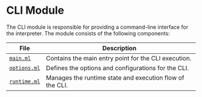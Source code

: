 # CLI Module

The CLI module is responsible for providing a command-line interface for the interpreter. 
The module consists of the following components:

| File                       | Description                                              |
| -------------------------- | -------------------------------------------------------- |
| [`main.ml`](main.ml)       | Contains the main entry point for the CLI execution.     |
| [`options.ml`](options.ml) | Defines the options and configurations for the CLI.      |
| [`runtime.ml`](runtime.ml) | Manages the runtime state and execution flow of the CLI. |
    